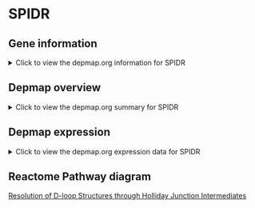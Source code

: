 <h1>SPIDR</h1>

<h2>Gene information</h2>
<details>
  <summary>Click to view the depmap.org information for SPIDR</summary>
  <iframe src="https://depmap.org/portal/gene/SPIDR?tab=about" style="border:none;width:100%;height:800px"></iframe>
</details>

<h2>Depmap overview</h2>
<details>
  <summary>Click to view the depmap.org summary for SPIDR</summary>
  <iframe src="https://depmap.org/portal/gene/SPIDR?tab=overview" style="border:none;width:100%;height:800px"></iframe>
</details>

<h2>Depmap expression</h2>
<details>
  <summary>Click to view the depmap.org expression data for SPIDR</summary>
  <iframe src="https://depmap.org/portal/gene/SPIDR?tab=characterization" style="border:none;width:100%;height:800px"></iframe>
</details>



<h2>Reactome Pathway diagram</h2>
<a href="https://reactome.org/PathwayBrowser/#/R-HSA-5693568" target="_BLANK">Resolution of D-loop Structures through Holliday Junction Intermediates</a>



